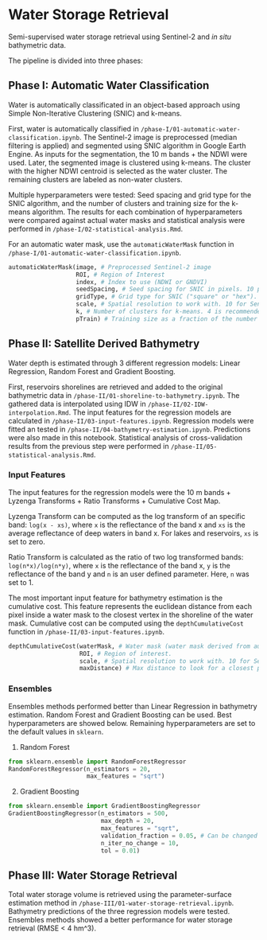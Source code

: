 # Water Storage Retrieval

Semi-supervised water storage retrieval using Sentinel-2 and *in situ* bathymetric data.

The pipeline is divided into three phases:

## Phase I: Automatic Water Classification

Water is automatically classificated in an object-based approach using Simple Non-Iterative Clustering (SNIC) and k-means.

First, water is automatically classified in `/phase-I/01-automatic-water-classification.ipynb`. The Sentinel-2 image is preprocessed (median filtering is applied) and segmented using SNIC algorithm in Google Earth Engine. As inputs for the segmentation, the 10 m bands + the NDWI were used. Later, the segmented image is clustered using k-means. The cluster with the higher NDWI centroid is selected as the water cluster. The remaining clusters are labeled as non-water clusters.

Multiple hyperparameters were tested: Seed spacing and grid type for the SNIC algorithm, and the number of clusters and training size for the k-means algorithm. The results for each combination of hyperparameters were compared against actual water masks and statistical analysis were performed in `/phase-I/02-statistical-analysis.Rmd`.

For an automatic water mask, use the `automaticWaterMask` function in `/phase-I/01-automatic-water-classification.ipynb`.

```python
automaticWaterMask(image, # Preprocessed Sentinel-2 image
                   ROI, # Region of Interest
                   index, # Index to use (NDWI or GNDVI)
                   seedSpacing, # Seed spacing for SNIC in pixels. 10 pixels is recommended
                   gridType, # Grid type for SNIC ("square" or "hex"). "square" is recommended.
                   scale, # Spatial resolution to work with. 10 for Sentinel-2.
                   k, # Number of clusters for k-means. 4 is recommended.
                   pTrain) # Training size as a fraction of the number of superpixels. 2 is recommended.
```

## Phase II: Satellite Derived Bathymetry

Water depth is estimated through 3 different regression models: Linear Regression, Random Forest and Gradient Boosting.

First, reservoirs shorelines are retrieved and added to the original bathymetric data in `/phase-II/01-shoreline-to-bathymetry.ipynb`. The gathered data is interpolated using IDW in `/phase-II/02-IDW-interpolation.Rmd`. The input features for the regression models are calculated in `/phase-II/03-input-features.ipynb`. Regression models were fitted an tested in `/phase-II/04-bathymetry-estimation.ipynb`. Predictions were also made in this notebook. Statistical analysis of cross-validation results from the previous step were performed in `/phase-II/05-statistical-analysis.Rmd`.

### Input Features

The input features for the regression models were the 10 m bands + Lyzenga Transforms + Ratio Transforms + Cumulative Cost Map.

Lyzenga Transform can be computed as the log transform of an specific band: `log(x - xs)`, where `x` is the reflectance of the band x and `xs` is the average reflectance of deep waters in band x. For lakes and reservoirs, `xs` is set to zero.

Ratio Transform is calculated as the ratio of two log transformed bands: `log(n*x)/log(n*y)`, where `x` is the reflectance of the band x, `y` is the reflectance of the band y and `n` is an user defined parameter. Here, `n` was set to 1.

The most important input feature for bathymetry estimation is the cumulative cost. This feature represents the euclidean distance from each pixel inside a water mask to the closest vertex in the shoreline of the water mask. Cumulative cost can be computed using the `depthCumulativeCost` function in `/phase-II/03-input-features.ipynb`.

```python
depthCumulativeCost(waterMask, # Water mask (water mask derived from automaticWaterMask can be used here).
                    ROI, # Region of interest.
                    scale, # Spatial resolution to work with. 10 for Sentinel-2.
                    maxDistance) # Max distance to look for a closest point. 1000 is recommended.
```

### Ensembles

Ensembles methods performed better than Linear Regression in bathymetry estimation. Random Forest and Gradient Boosting can be used. Best hyperparameters are showed below. Remaining hyperparameters are set to the default values in `sklearn`.

1. Random Forest

```python
from sklearn.ensemble import RandomForestRegressor
RandomForestRegressor(n_estimators = 20,
                      max_features = "sqrt")
```
2. Gradient Boosting

```python
from sklearn.ensemble import GradientBoostingRegressor
GradientBoostingRegressor(n_estimators = 500,                          
                          max_depth = 20,
                          max_features = "sqrt",
                          validation_fraction = 0.05, # Can be changed depending on your training size.
                          n_iter_no_change = 10,
                          tol = 0.01)
```

## Phase III: Water Storage Retrieval

Total water storage volume is retrieved using the parameter-surface estimation method in `/phase-III/01-water-storage-retrieval.ipynb`. Bathymetry predictions of the three regression models were tested. Ensembles methods showed a better performance for water storage retrieval (RMSE < 4 hm^3).
